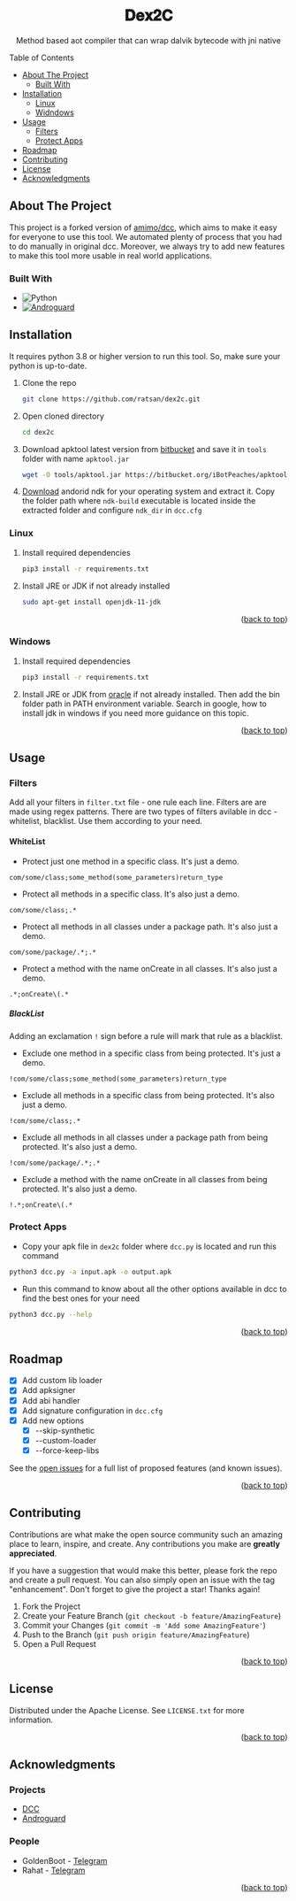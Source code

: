 <a name="readme-top"></a>

<div align="center">
  <h1 align="center">𝐃𝐞𝐱𝟐𝐂</h1>
  <p align="center">
    Method based aot compiler that can wrap dalvik bytecode with jni native
  </p>
</div>

<!-- TABLE OF CONTENTS -->
<summary>Table of Contents</summary>
  <ul>
    <li>
      <a href="#about-the-project">About The Project</a>
      <ul>
        <li><a href="#built-with">Built With</a></li>
      </ul>
    </li>
    <li>
      <a href="#installation">Installation</a>
      <ul>
        <li><a href="#linux">Linux</a></li>
        <li><a href="#windows">Widndows</a></li>
      </ul>
    </li>
    <li>
      <a href="#usage">Usage</a>
        <ul>
          <li><a href="#filters">Filters</a></li>
          <li><a href="#protect-apps">Protect Apps</a></li>
        </ul>
    </li>
    <li><a href="#roadmap">Roadmap</a></li>
    <li><a href="#contributing">Contributing</a></li>
    <li><a href="#license">License</a></li>
    <li><a href="#acknowledgments">Acknowledgments</a></li>
  </ul>



<!-- ABOUT THE PROJECT -->
## About The Project

This project is a forked version of [amimo/dcc](https://github.com/amimo/dcc), which aims to make it easy for everyone to use this tool. We automated plenty of process that you had to do manually in original dcc. Moreover, we always try to add new features to make this tool more usable in real world applications.


### Built With

* ![Python][Python3]
* [![Androguard][Androguard3]][Androguard_Url]


<!-- GETTING STARTED -->
## Installation

It requires python 3.8 or higher version to run this tool. So, make sure your python is up-to-date.

1. Clone the repo
   ```bash
   git clone https://github.com/ratsan/dex2c.git
   ```
2. Open cloned directory
   ```bash
   cd dex2c
   ```
3. Download apktool latest version from [bitbucket](https://bitbucket.org/iBotPeaches/apktool/downloads/) and save it in `tools` folder with name `apktool.jar`
   ```bash
   wget -O tools/apktool.jar https://bitbucket.org/iBotPeaches/apktool/downloads/apktool_2.7.0.jar
   ```
4. <a href="https://developer.android.com/ndk/downloads">Download</a> andorid ndk for your operating system and extract it. Copy the folder path where `ndk-build` executable is located inside the extracted folder and configure `ndk_dir` in `dcc.cfg`

### Linux

1. Install required dependencies
   ```bash
   pip3 install -r requirements.txt
   ```
2. Install JRE or JDK if not already installed
   ```bash
   sudo apt-get install openjdk-11-jdk
   ```

<p align="right">(<a href="#readme-top">back to top</a>)</p>

### Windows

1. Install required dependencies
   ```bash
   pip3 install -r requirements.txt
   ```
2. Install JRE or JDK from <a href="https://www.oracle.com/java/technologies/javase/jdk11-archive-downloads.html">oracle</a> if not already installed. Then add the bin folder path in PATH environment variable. Search in google, how to install jdk in windows if you need more guidance on this topic.

<p align="right">(<a href="#readme-top">back to top</a>)</p>



<!-- USAGE EXAMPLES -->
## Usage

### Filters

Add all your filters in `filter.txt` file - one rule each line. Filters are are made using regex patterns. There are two types of filters avilable in dcc - whitelist, blacklist. Use them according to your need.

#### WhiteList

- Protect just one method in a specific class. It's just a demo.
```
com/some/class;some_method(some_parameters)return_type
```

- Protect all methods in a specific class. It's also just a demo.
```
com/some/class;.*
```

- Protect all methods in all classes under a package path. It's also just a demo.
```
com/some/package/.*;.*
```

- Protect a method with the name onCreate in all classes. It's also just a demo.
```
.*;onCreate\(.*
```

##### BlackList

Adding an exclamation `!` sign before a rule will mark that rule as a blacklist.

- Exclude one method in a specific class from being protected. It's just a demo.
```
!com/some/class;some_method(some_parameters)return_type
```

- Exclude all methods in a specific class from being protected. It's also just a demo.
```
!com/some/class;.*
```

- Exclude all methods in all classes under a package path from being protected. It's also just a demo.
```
!com/some/package/.*;.*
```

- Exclude a method with the name onCreate in all classes from being protected. It's also just a demo.
```
!.*;onCreate\(.*
```

### Protect Apps

- Copy your apk file in `dex2c` folder where `dcc.py` is located and run this command

```bash
python3 dcc.py -a input.apk -o output.apk
```

- Run this command to know about all the other options available in dcc to find the best ones for your need

```bash
python3 dcc.py --help
```

<p align="right">(<a href="#readme-top">back to top</a>)</p>



<!-- ROADMAP -->
## Roadmap

- [x] Add custom lib loader
- [x] Add apksigner
- [x] Add abi handler
- [x] Add signature configuration in `dcc.cfg`
- [x] Add new options
    - [x] --skip-synthetic
    - [x] --custom-loader
    - [x] --force-keep-libs

See the [open issues](https://github.com/ratsan/dex2c/issues) for a full list of proposed features (and known issues).

<p align="right">(<a href="#readme-top">back to top</a>)</p>



<!-- CONTRIBUTING -->
## Contributing

Contributions are what make the open source community such an amazing place to learn, inspire, and create. Any contributions you make are **greatly appreciated**.

If you have a suggestion that would make this better, please fork the repo and create a pull request. You can also simply open an issue with the tag "enhancement".
Don't forget to give the project a star! Thanks again!

1. Fork the Project
2. Create your Feature Branch (`git checkout -b feature/AmazingFeature`)
3. Commit your Changes (`git commit -m 'Add some AmazingFeature'`)
4. Push to the Branch (`git push origin feature/AmazingFeature`)
5. Open a Pull Request

<p align="right">(<a href="#readme-top">back to top</a>)</p>



<!-- LICENSE -->
## License

Distributed under the Apache License. See `LICENSE.txt` for more information.

<p align="right">(<a href="#readme-top">back to top</a>)</p>



<!-- ACKNOWLEDGMENTS -->
## Acknowledgments

### Projects

* [DCC](https://github.com/amimo/dcc)
* [Androguard][Androguard_Url]

### People

* GoldenBoot - [Telegram](https://t.me/goldenboot)
* Rahat - [Telegram](https://t.me/botxrahat)

<p align="right">(<a href="#readme-top">back to top</a>)</p>



<!-- MARKDOWN LINKS & IMAGES -->
<!-- https://www.markdownguide.org/basic-syntax/#reference-style-links -->
[Python3]: https://img.shields.io/badge/Python-F6D049?style=for-the-badge&logo=python
[Androguard3]: https://img.shields.io/badge/Androguard-FFFFFF?style=for-the-badge&logo=androguard
[Androguard_Url]: https://github.com/androguard/androguard
